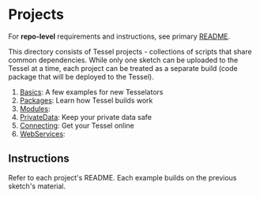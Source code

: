 # Projects
For **repo-level** requirements and instructions, see primary [README](../README.md).

This directory consists of Tessel projects - collections of scripts that share common dependencies. While only one sketch can be uploaded to the Tessel at a time, each project can be treated as a separate build (code package that will be deployed to the Tessel).

1. [Basics](./01_Basics/): A few examples for new Tesselators
2. [Packages](./02_Packages/): Learn how Tessel builds work
3. [Modules](./03_Modules/):
4. [PrivateData](./04_PrivateData/): Keep your private data safe
5. [Connecting](./05_Connecting/): Get your Tessel online
6. [WebServices](./06_WebServices):

## Instructions
Refer to each project's README. Each example builds on the previous sketch's material.
